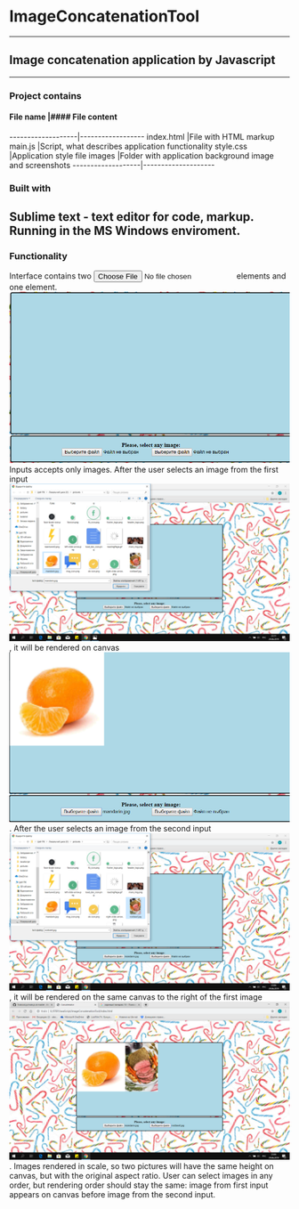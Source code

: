 # ImageConcatenationTool
---------------------------------
## Image concatenation application by Javascript
---------------------------------
### Project contains
#### File name     |#### File content
-------------------|------------------
index.html         |File with HTML markup
main.js            |Script, what describes application functionality
style.css          |Application style file
images             |Folder with application background image and screenshots
-------------------|--------------------
### Built with
Sublime text - text editor for code, markup. Running in the MS Windows enviroment.
----------------------------------------
### Functionality
Interface contains two <input type="file"/> elements and one <canvas> element.
![alt interface](https://github.com/AlexShyshkov/ImageConcatenationTool/blob/master/images/screenshots/1.png)
Inputs accepts only images.
After the user selects an image from the first input ![alt first_input](https://github.com/AlexShyshkov/ImageConcatenationTool/blob/master/images/screenshots/3.png), 
it will be rendered on canvas ![alt rendering](https://github.com/AlexShyshkov/ImageConcatenationTool/blob/master/images/screenshots/4.png).
After the user selects an image from the second input ![alt second_input](https://github.com/AlexShyshkov/ImageConcatenationTool/blob/master/images/screenshots/5.png), it will be rendered on the same canvas to the right of the first image ![alt result](https://github.com/AlexShyshkov/ImageConcatenationTool/blob/master/images/screenshots/6.png).
Images rendered in scale, so two pictures will have the same height on canvas, but with the original aspect ratio.
User can select images in any order, but rendering order should stay the same: image from first input appears on canvas before image from the second input.
